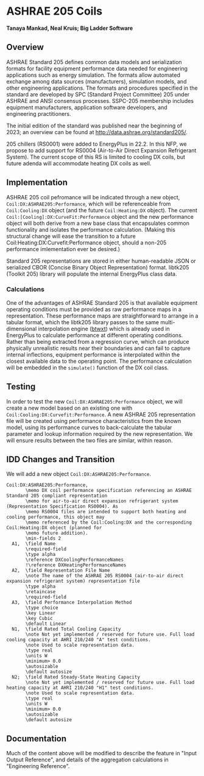 # ASHRAE 205 Coils

**Tanaya Mankad, Neal Kruis; Big Ladder Software**

## Overview

ASHRAE Standard 205 defines common data models and serialization formats for facility equipment performance data needed for engineering applications such as energy simulation.  The formats allow automated exchange among data sources (manufacturers), simulation models, and other engineering applications. The formats and procedures specified in the standard are developed by SPC (Standard Project Committee) 205 under ASHRAE and ANSI consensus processes. SSPC-205 membership includes equipment manufacturers, application software developers, and engineering practitioners.

The initial edition of the standard was published near the beginning of 2023; an overview can be found at http://data.ashrae.org/standard205/.

205 chillers (RS0001) were added to EnergyPlus in 22.2. In this NFP, we propose to add support for RS0004 (Air-to-Air Direct Expansion Refrigerant System). The current scope of this RS is limited to cooling DX coils, but future adenda will accommodate heating DX coils as well.

## Implementation

ASHRAE 205 coil pefromance will be indicated through a new object, `Coil:DX:ASHRAE205:Performance`, which will be referenceable from `Coil:Cooling:DX` object (and the future `Coil:Heating:DX` object). The current `Coil:[Cooling]:DX:CurveFit:Performance` object and the new performance object will both derive from a new base class that encapsulates common functionality and isolates the performance calculation. (Making this structural change will ease the transition to a future Coil:Heating:DX:Curvefit:Performance object, should a non-205 performance imlementation ever be desired.)

Standard 205 representations are stored in either human-readable JSON or serialized CBOR (Concise Binary Object Representation) format. libtk205 (Toolkit 205) library will populate the internal EnergyPlus class data.

### Calculations

One of the advantages of ASHRAE Standard 205 is that available equipment operating conditions must be provided as raw performance maps in a representation. These performance maps are straightforward to arrange in a tabular format, which the libtk205 library passes to the same multi-dimensional interpolation engine ([btwxt](https://github.com/bigladder/btwxt)) which is already used in EnergyPlus to calculate performance at different operating conditions. Rather than being extracted from a regression curve, which can produce physically unrealistic results near their boundaries and can fail to capture internal inflections, equipment performance is interpolated within the closest available data to the operating point. The performance calculation will be embedded in the `simulate()` function of the DX coil class.

## Testing

In order to test the new `Coil:DX:ASHRAE205:Performance` object, we will create a new model based on an existing one with `Coil:Cooling:DX:Curvefit:Performance`. A new ASHRAE 205 representation file will be created using performance characteristics from the known model, using its performance curves to back-calculate the tabular parameter and lookup information required by the new representation. We will ensure results between the two files are similar, within reason.

## IDD Changes and Transition

We will add a new object `Coil:DX:ASHRAE205:Performance`.

```
Coil:DX:ASHRAE205:Performance,
       \memo DX coil performance specification referencing an ASHRAE Standard 205 compliant representation
       \memo for air-to-air direct expansion refrigerant system (Representation Specification RS0004). As
       \memo RS0004 files are intended to support both heating and cooling performance, this object may
       \memo referenced by the Coil:Cooling:DX and the corresponding Coil:Heating:DX object (planned for
       \memo future addition).
       \min-fields 2
  A1,  \field Name
       \required-field
       \type alpha
       \reference DXCoolingPerformanceNames
       !\reference DXHeatingPerformanceNames
  A2,  \field Representation File Name
       \note The name of the ASHRAE 205 RS0004 (air-to-air direct expansion refrigerant system) representation file
       \type alpha
       \retaincase
       \required-field
  A3,  \field Performance Interpolation Method
       \type choice
       \key Linear
       \key Cubic
       \default Linear
  N1,  \field Rated Total Cooling Capacity
       \note Not yet implemented / reserved for future use. Full load cooling capacity at AHRI 210/240 "A" test conditions.
       \note Used to scale representation data.
       \type real
       \units W
       \minimum> 0.0
       \autosizable
       \default autosize
  N2;  \field Rated Steady-State Heating Capacity
       \note Not yet implemented / reserved for future use. Full load heating capacity at AHRI 210/240 "H1" test conditions.
       \note Used to scale representation data.
       \type real
       \units W
       \minimum> 0.0
       \autosizable
       \default autosize
```

## Documentation

Much of the content above will be modified to describe the feature in "Input Output Reference", and details of the aggregation calculations in "Engineering Reference".

